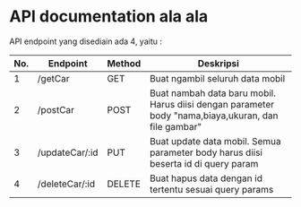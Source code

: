 # API documentation ala ala

API endpoint yang disediain ada 4, yaitu :

| No. | Endpoint       | Method | Deskripsi                                                                                           |
| --- | -------------- | ------ | --------------------------------------------------------------------------------------------------- |
| 1   | /getCar        | GET    | Buat ngambil seluruh data mobil                                                                     |
| 2   | /postCar       | POST   | Buat nambah data baru mobil. Harus diisi dengan parameter body "nama,biaya,ukuran, dan file gambar" |
| 3   | /updateCar/:id | PUT    | Buat update data mobil. Semua parameter body harus diisi beserta id di query param                  |
| 4   | /deleteCar/:id | DELETE | Buat hapus data dengan id tertentu sesuai query params                                              |
